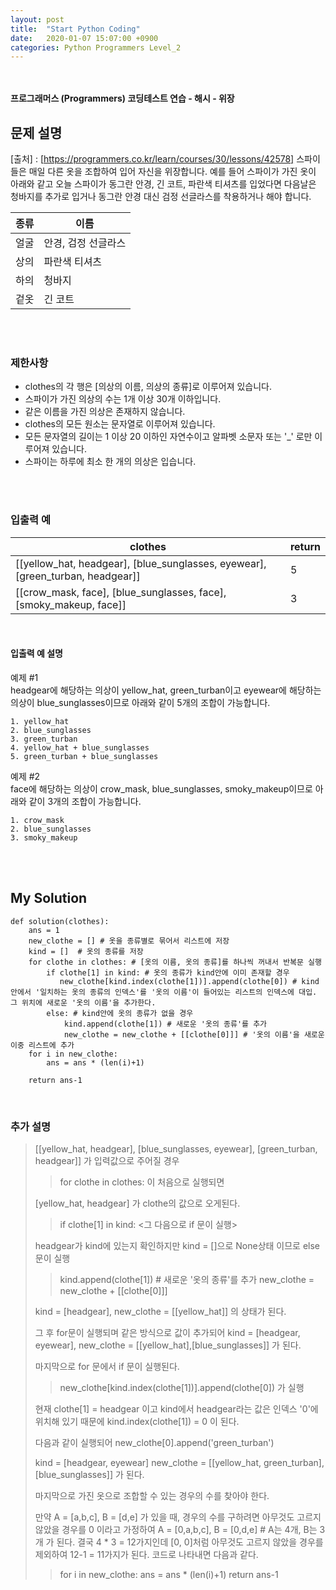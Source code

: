 ```yaml
---
layout: post
title:  "Start Python Coding"
date:   2020-01-07 15:07:00 +0900
categories: Python Programmers Level_2
---
```


<br /><br /> 
**프로그래머스 (Programmers) 코딩테스트 연습 - 해시 - 위장** 

## 문제 설명

[출처] : [https://programmers.co.kr/learn/courses/30/lessons/42578]
스파이들은 매일 다른 옷을 조합하여 입어 자신을 위장합니다.
예를 들어 스파이가 가진 옷이 아래와 같고 오늘 스파이가 동그란 안경, 긴 코트, 파란색 티셔츠를 입었다면 다음날은 청바지를 추가로 입거나 동그란 안경 대신 검정 선글라스를 착용하거나 해야 합니다.

| 종류 | 이름 |
|--|--|
| 얼굴 | 안경, 검정 선글라스 |
| 상의 | 파란색 티셔츠 |
| 하의 | 청바지 |
| 겉옷 | 긴 코트 |

<br /><br />

### 제한사항
-   clothes의 각 행은 [의상의 이름, 의상의 종류]로 이루어져 있습니다.
-   스파이가 가진 의상의 수는 1개 이상 30개 이하입니다.
-   같은 이름을 가진 의상은 존재하지 않습니다.
-   clothes의 모든 원소는 문자열로 이루어져 있습니다.
-   모든 문자열의 길이는 1 이상 20 이하인 자연수이고 알파벳 소문자 또는 '_' 로만 이루어져 있습니다.
-   스파이는 하루에 최소 한 개의 의상은 입습니다.

<br /><br />

### 입출력 예

| clothes | return |
|--|--|
| [[yellow_hat,  headgear], [blue_sunglasses,  eyewear], [green_turban,  headgear]] | 5 |
| [[crow_mask,  face], [blue_sunglasses,  face], [smoky_makeup,  face]] | 3 | 

<br />

#### 입출력 예 설명

예제 #1  
headgear에 해당하는 의상이 yellow_hat, green_turban이고 eyewear에 해당하는 의상이 blue_sunglasses이므로 아래와 같이 5개의 조합이 가능합니다.

```
1. yellow_hat
2. blue_sunglasses
3. green_turban
4. yellow_hat + blue_sunglasses
5. green_turban + blue_sunglasses

```

예제 #2  
face에 해당하는 의상이 crow_mask, blue_sunglasses, smoky_makeup이므로 아래와 같이 3개의 조합이 가능합니다.

```
1. crow_mask
2. blue_sunglasses
3. smoky_makeup
```

<br /><br />

##  My Solution
```
def solution(clothes):
    ans = 1 
    new_clothe = [] # 옷을 종류별로 묶어서 리스트에 저장
    kind = []  # 옷의 종류를 저장 
    for clothe in clothes: # [옷의 이름, 옷의 종류]를 하나씩 꺼내서 반복문 실행 
        if clothe[1] in kind: # 옷의 종류가 kind안에 이미 존재할 경우 
           new_clothe[kind.index(clothe[1])].append(clothe[0]) # kind 안에서 '일치하는 옷의 종류의 인덱스'를 '옷의 이름'이 들어있는 리스트의 인덱스에 대입. 그 위치에 새로운 '옷의 이름'을 추가한다. 
        else: # kind안에 옷의 종류가 없을 경우 
            kind.append(clothe[1]) # 새로운 '옷의 종류'를 추가
            new_clothe = new_clothe + [[clothe[0]]] # '옷의 이름'을 새로운 이중 리스트에 추가
    for i in new_clothe:
        ans = ans * (len(i)+1)
        
    return ans-1
```
<br />

### 추가 설명 
> [[yellow_hat, headgear], [blue_sunglasses, eyewear], [green_turban, headgear]] 가 입력값으로 주어질 경우 
> >for clothe in clothes: 이 처음으로 실행되면
>
> [yellow_hat, headgear] 가 clothe의 값으로 오게된다. 
> > if clothe[1] in kind:  <그 다음으로 if 문이 실행> 
>
> headgear가 kind에 있는지 확인하지만 kind = []으로 None상태 이므로 
> else 문이 실행 
> > kind.append(clothe[1]) # 새로운 '옷의 종류'를 추가
       new_clothe = new_clothe + [[clothe[0]]]
> 
> kind = [headgear], new_clothe = [[yellow_hat]] 의 상태가 된다.
>
> 그 후 for문이 실행되며 같은 방식으로 값이 추가되어
> kind = [headgear, eyewear], new_clothe = [[yellow_hat],[blue_sunglasses]] 가 된다. 
>
> 마지막으로 for 문에서 if 문이 실행된다.
> > new_clothe[kind.index(clothe[1])].append(clothe[0]) 가 실행
> 
> 현재 clothe[1] = headgear 이고 kind에서 headgear라는 값은 인덱스 '0'에 위치해 있기 때문에 kind.index(clothe[1]) = 0 이 된다.
> 
> 다음과 같이 실행되어 
> new_clothe[0].append('green_turban')
> 
> kind = [headgear, eyewear]
> new_clothe = [[yellow_hat, green_turban], [blue_sunglasses]] 가 된다. 
>
> 마지막으로 가진 옷으로 조합할 수 있는 경우의 수를 찾아야 한다. 
>
> 만약 A = [a,b,c], B = [d,e] 가 있을 때, 
> 경우의 수를 구하려면 
> 아무것도 고르지 않았을 경우를 0 이라고 가정하여
> A = [0,a,b,c], B = [0,d,e]  # A는 4개, B는 3개 가 된다.
> 결국 4 * 3 = 12가지인데 [0, 0]처럼 아무것도 고르지 않았을 경우를 제외하여 12-1 = 11가지가 된다. 
> 코드로 나타내면 다음과 같다.
> > for i in new_clothe:
        ans = ans * (len(i)+1)
        return ans-1
